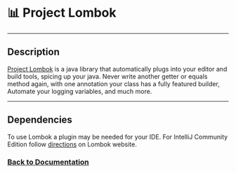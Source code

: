 # 📊 Project Lombok

___

## Description
[Project Lombok][lombok-website] is a java library that automatically plugs into your editor and build tools, spicing up your java.
Never write another getter or equals method again, with one annotation your class has a fully featured builder, Automate your logging variables, and much more.

___

## Dependencies
To use Lombok a plugin may be needed for your IDE.
For IntelliJ Community Edition follow [directions][lombok-intellij-install] on Lombok website.

### [Back to Documentation](../README.md)

[lombok-website]: https://projectlombok.org/
[lombok-intellij-install]:https://projectlombok.org/setup/intellij
